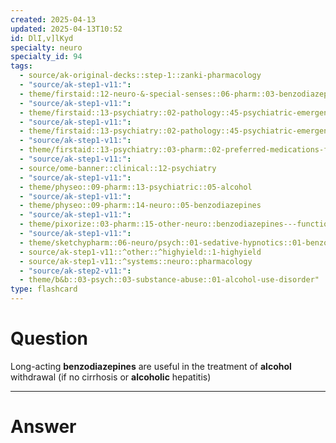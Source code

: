 ```yaml
---
created: 2025-04-13
updated: 2025-04-13T10:52
id: DlI,v]lKyd
specialty: neuro
specialty_id: 94
tags:
  - source/ak-original-decks::step-1::zanki-pharmacology
  - "source/ak-step1-v11:": 
  - theme/firstaid::12-neuro-&-special-senses::06-pharm::03-benzodiazepines
  - "source/ak-step1-v11:": 
  - theme/firstaid::13-psychiatry::02-pathology::45-psychiatric-emergencies::delirium-tremens
  - "source/ak-step1-v11:": 
  - theme/firstaid::13-psychiatry::02-pathology::45-psychiatric-emergencies::delirium-tremens::treatment
  - "source/ak-step1-v11:": 
  - theme/firstaid::13-psychiatry::03-pharm::02-preferred-medications-for-selected-psychiatric-conditions
  - "source/ak-step1-v11:": 
  - source/ome-banner::clinical::12-psychiatry
  - "source/ak-step1-v11:": 
  - theme/physeo::09-pharm::13-psychiatric::05-alcohol
  - "source/ak-step1-v11:": 
  - theme/physeo::09-pharm::14-neuro::05-benzodiazepines
  - "source/ak-step1-v11:": 
  - theme/pixorize::03-pharm::15-other-neuro::benzodiazepines---function
  - "source/ak-step1-v11:": 
  - theme/sketchypharm::06-neuro/psych::01-sedative-hypnotics::01-benzodiazepines,-flumazenil
  - source/ak-step1-v11::^other::^highyield::1-highyield
  - source/ak-step1-v11::^systems::neuro::pharmacology
  - "source/ak-step2-v11:": 
  - theme/b&b::03-psych::03-substance-abuse::01-alcohol-use-disorder"
type: flashcard
---
```


# Question
Long-acting **benzodiazepines** are useful in the treatment of **alcohol** withdrawal (if no cirrhosis or **alcoholic** hepatitis)

---

# Answer
